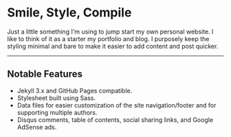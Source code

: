 # Smile, Style, Compile

Just a little something I'm using to jump start my own personal website. I like to think of it as a starter my portfolio and blog. I purposely keep the styling minimal and bare to make it easier to add content and post quicker.



---

## Notable Features

* Jekyll 3.x and GitHub Pages compatible.
* Stylesheet built using Sass.
* Data files for easier customization of the site navigation/footer and for supporting multiple authors.
* Disqus comments, table of contents, social sharing links, and Google AdSense ads.

